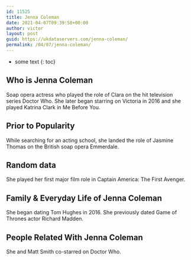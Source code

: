 ```yaml
---
id: 11525
title: Jenna Coleman
date: 2021-04-07T09:39:58+00:00
author: victor
layout: post
guid: https://ukdataservers.com/jenna-coleman/
permalink: /04/07/jenna-coleman/
---
```


* some text
{: toc}


## Who is Jenna Coleman



Soap opera actress who played the role of Clara on the hit television series Doctor Who. She later began starring on Victoria in 2016 and she played Katrina Clark in Me Before You.  

                
                
                
## Prior to Popularity



While searching for an acting school, she landed the role of Jasmine Thomas on the British soap opera Emmerdale. 

                
                
                
## Random data



She played her first major film role in Captain America: The First Avenger. 

                
                
                
## Family & Everyday Life of Jenna Coleman



She began dating Tom Hughes in 2016. She previously dated Game of Thrones actor Richard Madden.  

                
                
                
## People Related With Jenna Coleman



She and Matt Smith co-starred on Doctor Who. 

                
              
            
          
          
          